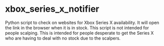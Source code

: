 # xbox_series_x_notifier
Python script to check on websites for Xbox Series X availability. It will open the link in the browser when it is in stock. This script is not intended for people scalping. This is intended for people desperate to get the Series X who are having to deal with no stock due to the scalpers.
